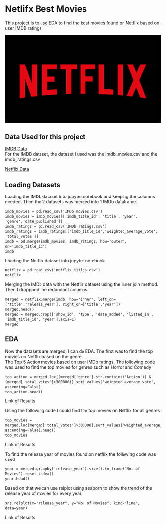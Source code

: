 
# Netlifx Best Movies

This project is to use EDA to find the best movies found on Netflix based on user IMDB ratings

![Logo](/image/netflix-logo.png)

    
## Data Used for this project

[IMDB Data](https://www.kaggle.com/stefanoleone992/imdb-extensive-dataset)  
For the IMDB dataset, the dataset I used was the imdb_movies.csv and the imdb_ratings.csv  

[Netflix Data](https://www.kaggle.com/shivamb/netflix-shows)  




  
## Loading Datasets
Loading the IMDb dataset into jupyter notebook and keeping the columns needed. Then the 2 datasets was merged into 1 IMDb dataframe.
```
imdb_movies = pd.read_csv('IMDb movies.csv')
imdb_movies = imdb_movies[['imdb_title_id', 'title', 'year', 'genre','date_published']]
imdb_ratings = pd.read_csv('IMDb ratings.csv')
imdb_ratings = imdb_ratings[['imdb_title_id','weighted_average_vote', 'total_votes']]
imdb = pd.merge(imdb_movies, imdb_ratings, how='outer', on='imdb_title_id')
imdb
``` 
Loading the Netflix dataset into jupyter notebook  
```
netflix = pd.read_csv('netflix_titles.csv')
netflix
```  

Merging the IMDb data with the Netflix dataset using the inner join method. Then I droppped the redundant columns.
```
merged = netflix.merge(imdb, how='inner', left_on=['title','release_year'], right_on=['title','year'])
merged.head()
merged = merged.drop(['show_id', 'type', 'date_added', 'listed_in', 'imdb_title_id', 'year'],axis=1)
merged
```
## EDA  
Now the datasets are merged, I can do EDA. The first was to find the top movies on Netflix based on the genre.  
The Top 5 Action movies based on user IMDb ratings. The following code was used to find the top movies for genres such as Horror and Comedy
``` 
top_action = merged.loc[(merged['genre'].str.contains('Action')) & (merged['total_votes']>300000)].sort_values('weighted_average_vote', ascending=False)
top_action.head()  
```  
Link of Results

Using the following code I could find the top movies on Netflix for all genres
```  
top_movies = merged.loc[merged['total_votes']>300000].sort_values('weighted_average_vote', ascending=False).head()
top_movies  
```  
Link of Results

To find the release year of movies found on netflix the following code was used
```  
year = merged.groupby('release_year').size().to_frame('No. of Movies').reset_index()
year.head()
```  
 
Based on that we can use relplot using seaborn to show the trend of the release year of movies for every year

```  
sns.relplot(x="release_year", y="No. of Movies", kind="line", data=year)
```  

Link of Results
